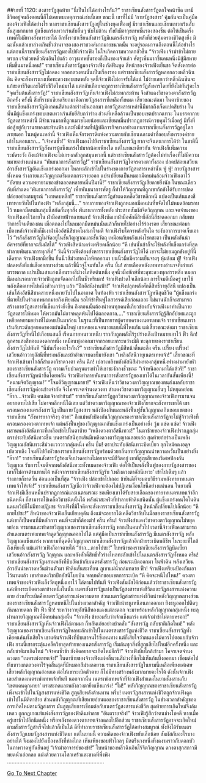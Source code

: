 ##บทที่ 1120: สงสารวัฏสุดท้าย
“นี่เป็นไปได้อย่างไรกัน?”
ราชาเซียนสังสารวัฏตกใจหน้าซีด
เขามีชีวิตอยู่จนถึงตอนนี้ก็ไม่เคยพบเหตุการณ์เช่นนี้เลย
ขณะนี้ เขาที่ไม่มี ‘กายวัฏสงสาร’ คุ้มกันจะเป็นคู่มือของจ้าวเฟิงได้อย่างไร
หากราชาเซียนสังสารวัฏอยู่ในช่วงยุคเฟื่องฟู มีราชาเซียนและเซียนเทวาเร้นลับชั้นสูงมากมาย ผู้แข็งแกร่งเทวาเร้นลับอื่นๆ นับไม่ถ้วน ทั้งยังมีอาวุธเทพชั้นรองสองชิ้น ต่อให้เป็นครึ่งเทพก็ไม่มีทางสังหารเขาได้
อีกทั้งราชาเซียนสังสารวัฏมีเนตรสังสารวัฏ พลังที่ช่วยคุ้มครองชีวิตสูงยิ่ง มิฉะนั้นแล้วเขาล่วงเกินขั้วอำนาจของสองราชวงศ์มากมายขนาดนั้น จะอยู่รอดมาจนถึงตอนนี้ได้อย่างไร
แต่ตอนนี้ราชาเซียนสังสารวัฏมองไปยังจ้าวเฟิง ในใจเกิดความหวาดกลัวขึ้น
“จ้าวเฟิง เจ้าฆ่าข้าไม่ตายหรอก เจ้าช่วยหลิ่วฉินอินไปแล้ว อาวุธเทพชั้นรองก็เป็นของเจ้าแล้ว ศัตรูเพิ่มมากขึ้นคนหนึ่งมิสู้มีสหายเพิ่มขึ้นมาหนึ่งคน!”
ราชาเซียนสังสารวัฏมองจ้าวเฟิง กัดฟันพูด
สีหน้าของจ้าวเฟิงเย็นชา จิตสังหารต่อราชาเซียนสังสารวัฏไม่ลดลง
หลอกลวงตนนั้นเป็นเรื่องรอง แต่ราชาเซียนสังสารวัฏหลอกลวงหลิ่วฉินอิน คิดจะสังหารนางเพื่อทะลวงขอบเขตพลัง
จุดนี้จ้าวเฟิงไม่อาจรับได้แน่
ไม่ง่ายเลยกว่าหลิ่วฉินซินจะแก้ชะตาชีวิตและได้รับชีวิตใหม่มาได้ แต่กลับเกือบจะถูกราชาเซียนสังสารวัฏสังหารโดยที่ยังไม่ทันรู้อะไร
“จุดเริ่มต้นสังสารวัฏ!”
ราชาเซียนสังสารวัฏเห็นจ้าวเฟิงไม่สะทกสะท้าน จึงสำแดงวิชาดวงตาสังสารวัฏอีกครั้ง
ครั้งนี้ สิ่งที่ราชาเซียนเรียกมาคือกายวัฏสงสารที่เหลือทั้งหมด
เสี้ยวขณะต่อมา ในตาซ้ายของราชาเซียนสังสารวัฏมีเงาคนสีดำแต่ละร่างบินออกมา กายวัฏสงสารเหล่านี้มีมากถึงเจ็ดแปดสิบร่าง ในนั้นมีผู้แข็งแกร่งขอบเขตเทวาเร้นลับยี่สิบกว่าร่าง ส่วนที่เหลือล้วนเป็นขอบเขตปราณเทวะ
ในบรรดากายวัฏสงสารเหล่านี้ มีจำนวนมากที่ถูกแมวขโมยน้อยและเซียนหมื่นปรากฏการณ์ควบคุมไว้เมื่อครู่ มีทั้งที่ต่อสู้อยู่กับวานรทองสะท้านฟ้า และยังมีส่วนที่ปฏิบัติภารกิจบางอย่างแทนราชาเซียนสังสารวัฏอยู่โลกภายนอก
ในหมู่คนเหล่านี้ จ้าวเฟิงเห็นจักรพรรดิแห่งความตายกับเซียนฉลามดำที่ลอบสังหารองค์ชายเก้าในตอนแรก…
“เจ้าคนชั่ว!”
จ้าวเฟิงมองไปยังราชาเซียนสังสารวัฏ
ยากจะจินตนาการได้ว่า ในชาตินี้ราชาเซียนสังสารวัฏสังหารผู้แข็งแกร่งไปมากน้อยเพียงใด
แต่ในขณะเดียวกัน จ้าวเฟิงก็เพิ่มความระมัดระวัง
ถึงแม้จ้าวเฟิงจะไม่เกรงกลัวลูกสมุนพวกนี้ แต่ราชาเซียนสังสารวัฏต้องไม่ทำเรื่องที่ไม่มีความหมายอย่างแน่นอน
“พันธนาการสังสารวัฏ!”
ราชาเซียนสังสารวัฏโคจรดวงตาทั้งสอง ปลดปล่อยเสวียนอ้าวสังสารวัฏอันแข็งแกร่งออกมา ไหลทะลักเข้าไปในร่างของกายวัฏสงสารเหล่านั้น
ฟู่ ฟู่!
กายวัฏสงสารทั้งหมด ร่างกายและวิญญาณเริ่มแตกกระจายออก แปรเปลี่ยนเป็นหมอกมืดหม่นล้อมจ้าวเฟิงเอาไว้
“บัดซบ ความพยายามของข้าตลอดหลายหมื่นปีมานี้!”
ราชาเซียนสังสารวัฏเสียดายยิ่งนัก
ในขณะเดียวกับที่สำแดง ‘พันธนาการสังสารวัฏ’ เพื่อพันธนาการศัตรู ก็ทำให้วิญญาณที่ถูกเขากักขังได้รับการปลดปล่อยอย่างสมบูรณ์
“เงาหลบหลีก!”
ราชาเซียนสังสารวัฏสำแดงเคล็ดวิชาหลีกหนี แปลงเป็นเส้นแสงสีเทาหายวับไปในท้องฟ้า
“พลังกลุ่มนี้…”
รอบกายของจ้าวเฟิงถูกหมอกมืดหม่นที่ขจัดไปไม่หมดล้อมรอบไว้
หมอกมืดหม่นกลุ่มนี้สกัดกั้นทุกสิ่ง พันธนาการทั้งพลัง ประสาทสัมผัสจิตวิญญาณ และเจตจำนงของจ้าวเฟิงเอาไว้ภายใน
ฝ่ามือสายฟ้าทลายนภา!
จ้าวเฟิงซัดเงาฝ่ามือศักดิ์สิทธิ์อัสนีสีชาดออกมา กลับพบว่าการโจมตีของตน เมื่อตกลงไปในหมอกมืดหม่นนั่นแล้วก็หายไปอย่างไร้ร่องรอย
เสี้ยวขณะต่อมา เบื้องหลังจ้าวเฟิงก็มีเงาฝ่ามืออัสนีสีชาดโผล่มาโจมตี
จ้าวเฟิงรีบโคจรพลังทันใด ระงับอาการบาดเจ็บเอาไว้
“พลังสังสารวัฏไม่จัดอยู่ในชั้นวิญญาณและชั้นวัตถุ เหมือนกับพลังแห่งโชคชะตา เป็นพลังอันน่าอัศจรรย์ที่ยากจะสัมผัสได้”
จ้าวเฟิงสีหน้าเคร่งเครียดเล็กน้อย
“หึ เช่นนั้นข้าก็จะใช้พลังที่แข็งแกร่งที่สุดทำลายพันธนาการทุกสิ่ง!”
วันนี้จ้าวเฟิงต้องสังหารราชาเซียนสังสารวัฏให้ได้ เขาจะไม่ยอมถูกขังอยู่ที่นี่เด็ดขาด
จ้าวเฟิงยกมือขึ้น ยื่นนิ้วสีม่วงทองโลหิตออกมา บนนิ้วมือมีความเย็นจางๆ หุ้มล้อม
ฟู่!
จ้าวเฟิงปลดพลังที่แช่แข็งออกบางส่วน แล้วชี้นิ้วจู่โจมทันใด
ครืน บึ้ม!
สายเลือดพลังเทพทรงอำนาจที่เก่าแก่บรรพกาล แปรเป็นเสาแสงเลือนรางสีม่วงโลหิตต้นหนึ่ง ดุจนิ้วมือยักษ์ที่ทะลุทะลวงทุกสรรพสิ่ง
หมอกมืดหม่นรอบกายจ้าวเฟิงถูกขจัดออกไปในชั่วพริบตา!
จ้าวเฟิงปวดใจเล็กน้อย การโจมตีเมื่อครู่ เขาใช้พลังเลือดเทพไปหนึ่งส่วนกว่าๆ แล้ว
“ปีกอีสนีผ่านฟ้า!”
จ้าวเฟิงปลุกพลังศักดิ์สิทธิ์วายุอัสนี แปลงเป็นเส้นโค้งอัสนีสีชาดสายหนึ่งหายวับไปในอากาศ
ในท้องฟ้า ราชาเซียนสังสารวัฏหนีสุดชีวิต
“ผู้แข็งแกร่งที่ตายไปในร่างเทพมากมายถึงเพียงนั้น รอให้ข้าฟื้นฟูไอสวรรค์เสียก่อนเถอะ ไม่นานนักก็จะสามารถสร้างกายวัฏสงสารที่แข็งแกร่งยิ่งขึ้น ถึงตอนนั้นต้องนำคนทุกคนที่เกี่ยวข้องกับจ้าวเฟิงมาทำเป็นกายวัฏสงสารให้หมด ให้พวกมันไม่อาจหลุดพ้นไปได้ตลอดกาล….”
ราชาเซียนสังสารวัฏรู้สึกอัปยศและถูกเหยียดหยามอย่างที่ไม่เคยเป็นมาก่อน
ในฐานะที่เป็นทายาทผู้ครอบครองเนตรเทพเจ้า ราชาเซียนเทวาเร้นลับระดับสุดยอดของแผ่นดินใหญ่ เขาเคยอเนจอนาถแบบนี้ที่ไหนกัน
แต่เสี้ยวขณะต่อมา ราชาเซียนสังสารวัฏที่หนีไปเกือบแสนลี้ เรือนกายหนาวเหน็บ ราวกับถูกพลังไร้รูปร่างเล็งเป้าหมายเอาไว้
ฟิ้ว ฉึก!
ลูกศรแสงสีทองแดงดอกหนึ่ง เหมือนพุ่งออกมาจากรอยแยกระหว่างมิติ ทะลุกายของราชาเซียนสังสารวัฏไปทันที
“นี่มันเรื่องอะไรกัน?”
ราชาเซียนสังสารวัฏมีสีหน้าตื่นตะลึง
ครืน เปรี้ยง เปรี้ยง!
เสวียนอ้าววายุอัสนีที่ทรงพลังและบ้าอำนาจบดขยี้มายังเขา
“เพลิงอัสนีวายุเนตรเทพเจ้า!”
เสี้ยวขณะที่จ้าวเฟิงเข้ามาใกล้ก็สำแดงวิชาดวงตา
ครืน ฉึก!
เปลวเพลิงพลังอัสนีสีม่วงทองกลุ่มหนึ่งฟาดผ่ามายังหัวของราชาเซียนสังสารวัฏ ความเจ็บปวดรุนแรงทำให้เขาชะงักลงชั่วขณะ
“เจ้าหนีออกมาได้แล้วรึ!”
ราชาเซียนสังสารวัฏหน้าซีดโดยพลัน
จ้าวเฟิงทำลายพันธนาการสังสารวัฏของเขาได้ในเวลาอันสั้นเพียงนี้!
“หนามจิตวิญญาณ!”
“โจมตีวิญญาณมายา!”
จ้าวเฟิงเห็นว่าวิชาดวงตาวิญญาณของตนส่งผลกับราชาเซียนสังสารวัฏค่อนข้างจำกัด จึงโคจรเจตจำนงดวงตา สำแดงวิชาดวงตาวิญญาณอื่นๆ ไม่หยุดหย่อน
“อ๊าก…จ้าวเฟิง คนล้มเจ้าอย่าข้าม!”
ราชาเซียนสังสารวัฏถูกวิชาดวงตาวิญญาณของจ้าวเฟิงทรมานจนอยากตายไปเสีย ไม่อาจหลีกหนีได้เลย
แต่วิชาดวงตาวิญญาณของจ้าวเฟิงก็ยากจะสังหารเขาได้ เขาครอบครองเนตรสังสารวัฏ เป็นกายวัฏสงสาร พลังป้องกันและพลังฟื้นฟูชั้นวิญญาณเกินขอบเขตของราชาเซียน
“สังหารยากจริงๆ ด้วย!”
ถึงแม้พลังป้องกันวิญญาณของราชาเซียนสังสารวัฏจะไม่สู้จ้าวเฟิงที่ครอบครองดวงตาเทพเจ้า แต่พลังฟื้นฟูของวิญญาณกลับแข็งแกร่งเป็นอย่างยิ่ง
วู้ม แซ่ด แซ่ด!
จ้าวเฟิงผสานพลังอัสนีเทวะที่เหลือเข้าไปในตาซ้าย
“เพลิงดวงตาอัสนีเทวะ!”
ในตาซ้ายของจ้าวเฟิงปรากฏกลุ่มตราประทับอัสนีเทวะขึ้น บนตราอัสนีทุกเส้นมีเพลิงดวงตาวิญญาณลอยเอ่อ สุดท้ายก่อร่างเป็นเพลิงวิญญาณอัสนีเทวะสีม่วงแวววาวกลุ่มหนึ่ง
ครืน บึ้ม!
ตราประทับอัสนีเทวะบิดเบี้ยว ลุกไหม้คดงอดุจเปลวเพลิง โจมตีไปยังหัวของราชาเซียนสังสารวัฏพร้อมด้วยกลิ่นอายวิญญาณน่าหวาดหวั่นเป็นอย่างยิ่ง
“อ๊าก!”
ราชาเซียนสังสารวัฏร้องเจ็บปวดอย่างไม่อยากจะมีชีวิตอยู่
เขาที่สูญเสียของวิเศษป้องกันวิญญาณ รับการโจมตีจากพลังอัสนีเทวะทั้งหมดของจ้าวเฟิง ต่อให้เป็นพลังฟื้นฟูของกายวัฏสงสารของเขาก็ไม่อาจต้านทานได้
หลังจากราชาเซียนสังสารวัฏรับ ‘เพลิงดวงตาอัสนีเทวะ’ เข้าไปเต็มๆ แล้ว ร่างกายก็ขาดวิ่น อ่อนแอเป็นที่สุด
“จ้าวเฟิง ปล่อยข้าไปเถอะ ข้ายินดีที่จะมอบวิธีรวมพลังทายาทเนตรเทพเจ้าให้เจ้า!”
ราชาเซียนสังสารวัฏเชื่อว่าจ้าวเฟิงจะต้องไม่ปฏิเสธเงื่อนไขนี้อย่างแน่นอน
ในยามนี้ จ้าวเฟิงมีเซียนหมื่นปรากฏการณ์และเนตรมรณะ ขอเพียงเขาได้รับสายเลือดของทายาทเนตรเทพเจ้าอีกชนิดหนึ่ง ก็สามารถใช้เคล็ดวิชาชนิดนั้นได้
พลังน่าสะพรึงที่ทำลายฟ้าดินชนิดนั้น ผู้แข็งแกร่งคนใดในดินแดนทวีปก็ไม่มีทางปฏิเสธ
จ้าวเฟิงที่มีใจคิดจะสังหารราชาเซียนสังสารวัฏ สีหน้าก็เปลี่ยนไปเล็กน้อย
“หึ ตายไปซะ!”
สีหน้าของจ้าวเฟิงเย็นเยียบดุดัน
ถึงแม้จะอยากได้เคล็ดวิชาลับในมือของราชาเซียนสังสารวัฏ
แต่เขาก็เป็นคนที่มีหลักการ คนที่จะฆ่าก็ต้องฆ่า!
ครืน ครืน!
จ้าวเฟิงสำแดงวิชาดวงตาวิญญาณไม่หยุดหย่อน ทรมานและทำลายวิญญาณของราชาเซียนสังสารวัฏ
หากเป็นคนทั่วไป เวลานี้จ้าวเฟิงคงสามารถสำแดงเนตรเพ่งเทพเจ้าดูดวิญญาณออกไปได้
แต่คู่มือเป็นราชาเซียนสังสารวัฏ มีเนตรสังสารวัฏ พลังวิญญาณแข็งแกร่ง หากยามที่ฉุดดึงวิญญาณราชาเซียนสังสารวัฏแล้วอีกฝ่ายระเบิดพลีชีพ ในระยะที่ใกล้ถึงเพียงนี้ แม้แต่จ้าวเฟิงก็อาจตายได้
“ย้าก…ตายไปซะ!”
ใบหน้าของราชาเซียนสังสารวัฏบิดเบี้ยว เสวียนอ้าวสังสารวัฏ วิญญาณ และพลังศักดิ์สิทธิ์ทั่วร่างไหลทะลักเข้าไปในเนตรสังสารวัฏทั้งหมด
ครืน!
ราชาเซียนสังสารวัฏผสานพลังที่บีบอัดเข้ากับเนตรสังสารวัฏ ก่อนระเบิดออกมา
ในฟ้าดิน พลังเสวียนอ้าวอันน่าหวาดหวั่นม้วนตัวมา ฟ้าดินสั่นสะเทือน ภูเขาแม่น้ำถล่มทลาย
ฟิ้ว!
จ้าวเฟิงเตรียมป้องกันเอาไว้นานแล้ว เขาสำแดงวิชาปีกอัสนีโบยบิน หลบหลีกขอบเขตการระเบิด
“หึ คิดจะหนีไปไหน!”
ดวงตาเทพเจ้าของจ้าวเฟิงเล็งวัตถุหนึ่งเอาไว้ ไล่ตามไปทันที
จ้าวเฟิงสัมผัสได้ก่อนแล้วว่าราชาเซียนสังสารวัฏแค่เพียงระเบิดดวงตาข้างหนึ่งในนั้น
เนตรสังสารวัฏแบ่งเป็นวัฏสงสารแห่งชีวิตและวัฏสงสารแห่งความตาย ส่วนที่ระเบิดคือเนตรวัฏสงสารแห่งความตาย ส่วนเนตรวัฏสงสารแห่งชีวิตนำพลังวิญญาณบางส่วนของราชาเซียนสังสารวัฏหลบหนีไปในช่วงเวลาสำคัญ
จ้าวเฟิงนำธนูเหนือนภาออกมา ยิงธนูออกไปติดๆ กันหลายดอก
ฟิ้ว ฟิ้ว ฟิ้ว!
ระหว่างวายุอัสนีสีทองแดงแต่ละดอก จะมาพร้อมพลังวิญญาณกลุ่มหนึ่ง ทะลุผ่านกายวิญญาณที่มืดหม่นกลุ่มนั้น
“จ้าวเฟิง ข้ายอมรับว่าเจ้าแข็งแกร่ง แต่เจ้าฆ่าข้าไม่ตายหรอก!”
ราชาเซียนสังสารวัฏเห็นจ้าวเฟิงไล่ตามมา ก็พลันเอ่ยอย่างบ้าคลั่ง
“สังสารวัฏ กลับชาติเกิดใหม่!”
พลังวิญญาณของราชาเซียนสังสารวัฏไหลทะลักเข้าไปในเนตรสงสารวัฏแห่งชีวิต
ราชาเซียนสังสารวัฏทั้งเคียดแค้นทั้งเสียใจ เขาแค้นจ้าวเฟิงที่บีบเขาจนไร้ซึ่งหนทาง แต่ก็เสียใจว่าตนเองไม่ควรไปตอแยกับจ้าวเฟิง
ยามนี้เขากระตุ้นเคล็ดวิชาสุดท้ายของเนตรสังสารวัฏ เริ่มต้นทุกสิ่งที่สูญเสียไปใหม่อีกครั้งหนึ่ง และกลับชาติมาเกิดใหม่
“เจ้าคนชั่วช้า ยังคิดอยากจะเกิดใหม่อีกรึ!”
จ้าวเฟิงบีบใกล้เข้ามา โคจรเจตจำนงดวงตา
“เนตรเพ่งเทพเจ้า!”
ในตาซ้ายของจ้าวเฟิงแผ่คลื่นวนสีม่วงที่ลึกไม่เห็นก้นบึ้งออกมา เชื่อมต่อไปยังเขาวงกตลวงตาไร้จุดสิ้นสุดที่มีหมอกสีม่วงลอยวน
ราชาเซียนสังสารวัฏในยามนี้เหลือเพียงแค่เศษเสี้ยวพลังวิญญาณอ่อนแอ ต่อให้เขาระเบิดตัวตาย ก็ไม่มีทางสร้างพลังมากมายอะไรได้ ดังนั้นจ้าวเฟิงเลยสำแดงเนตรเพ่งเทพเจ้าทันที
นอกจากนั้น เนตรเพ่งเทพเจ้าที่จ้าวเฟิงสำแดงในยามนี้ผสานกับ ‘เขตแดนคุกมายา’ แรงสะกดและพลังลวงตายิ่งแข็งแกร่ง!
“ไม่!”
พลังวิญญาณของราชาเซียนสังสารวัฏเพิ่งจะเข้าไปในวัฏสงสารแห่งชีวิต สูญเสียพลังต้านทาน
พรึ่บ!
เนตรวัฏสงสารแห่งชีวิตถูกจ้าวเฟิงดูดเข้าไปในมิติตาซ้าย
ส่วนพลังวิญญาณที่เสียหายอ่อนแอของราชาเซียนสังสารวัฏ ในช่วงเวลาสำคัญของการเกิดใหม่ตามวัฏสงสาร มันสูญเสียการเชื่อมต่อกับเนตรวัฏสงสารแห่งชีวิต สุดท้ายการเกิดใหม่จึงล้มเหลว ถูกกฎเกณฑ์แห่งสังสารวัฏของฟ้าดินทำลาย
“อันตรายจริง!”
จ้าวเฟิงรู้สึกว่าตนช่างโชคดี
หากเมื่อครู่เขาช้าไปอีกนิดหนึ่ง หรือพลังของดวงตาเทพเจ้าลดลงไปอีกส่วน ราชาเซียนสังสารวัฏอาจจะเกิดใหม่ตามสังสารวัฏสำเร็จไปแล้วก็เป็นได้
ดีที่ทำลายราชาเซียนสังสารวัฏได้อย่างสมบูรณ์ ทั้งยังได้รับเนตรสังสารวัฏแบบวัฏสงสารแห่งชีวิตมา
แต่ในยามนี้ ความคิดของจ้าวเฟิงขยับเล็กน้อย สัมผัสกับอะไรบางอย่างได้ จึงมองไปยังเบื้องหลังที่ห่างไกล
เห็นเพียงขอบฟ้าไกลๆ มีสตรีนางหนึ่งที่งดงามราวกับดอกบัวในภาพวาดพู่กันยืนอยู่
“เจ้าฆ่าอาจารย์ของข้า!”
ใบหน้าของหลิ่วฉินอินไร้จิตวิญญาณ ดวงตาสุกสกาวมีหยดน้ำเอ่อคลอ แฝงด้วยความโศกเศร้าและขาดที่พึ่งพิง
………………………………………………………


[Go To Next Chapter]( ./358.md)